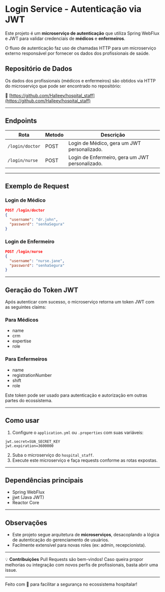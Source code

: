 # Login Service - Autenticação via JWT

Este projeto é um **microserviço de autenticação** que utiliza Spring WebFlux e JWT para validar credenciais de **médicos** e **enfermeiros**.

O fluxo de autenticação faz uso de chamadas HTTP para um microserviço externo responsável por fornecer os dados dos profissionais de saúde.

## Repositório de Dados
Os dados dos profissionais (médicos e enfermeiros) são obtidos via HTTP do microserviço que pode ser encontrado no repositório:

🔗 [https://github.com/Halleey/hospital_staff](https://github.com/Halleey/hospital_staff)

---

## Endpoints

| Rota                | Metodo | Descrição                                |
|---------------------|--------|---------------------------------------------|
| `/login/doctor`     | POST   | Login de Médico, gera um JWT personalizado. |
| `/login/nurse`      | POST   | Login de Enfermeiro, gera um JWT personalizado. |

---

## Exemplo de Request

### Login de Médico
```json
POST /login/doctor
{
  "username": "dr.john",
  "password": "senhaSegura"
}
```

### Login de Enfermeiro
```json
POST /login/nurse
{
  "username": "nurse.jane",
  "password": "senhaSegura"
}
```

---

## Geração do Token JWT
Após autenticar com sucesso, o microserviço retorna um token JWT com as seguintes claims:

### Para Médicos
- name
- crm
- expertise
- role

### Para Enfermeiros
- name
- registrationNumber
- shift
- role

Este token pode ser usado para autenticação e autorização em outras partes do ecossistema.

---

## Como usar
1. Configure o `application.yml` ou `.properties` com suas variáveis:
```properties
jwt.secret=SUA_SECRET_KEY
jwt.expiration=3600000
```
2. Suba o microserviço do `hospital_staff`.
3. Execute este microserviço e faça requests conforme as rotas expostas.

---

## Dependências principais
- Spring WebFlux
- jjwt (Java JWT)
- Reactor Core

---

## Observações
- Este projeto segue arquitetura de **microserviços**, desacoplando a lógica de autenticação do gerenciamento de usuários.
- Facilmente extensível para novas roles (ex: admin, recepcionista).

---

💡 **Contribuições**
Pull Requests são bem-vindos! Caso queira propor melhorias ou integração com novos perfis de profissionais, basta abrir uma issue.

---

Feito com 💙 para facilitar a segurança no ecossistema hospitalar!

